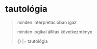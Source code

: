 # tautológia

> minden interpretációban igaz
>
> minden logikai állítás következménye
>
> {} |= tautológia
